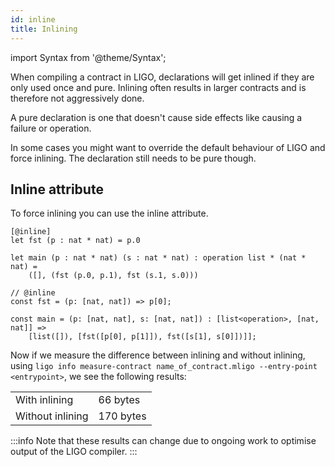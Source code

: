 ```yaml
---
id: inline
title: Inlining
---
```


import Syntax from '@theme/Syntax';

When compiling a contract in LIGO, declarations will get inlined if they are
only used once and pure. Inlining often results in larger contracts and is
therefore not aggressively done.

A pure declaration is one that doesn't cause side effects like causing a
failure or operation.

In some cases you might want to override the default behaviour of LIGO and
force inlining. The declaration still needs to be pure though.

## Inline attribute

To force inlining you can use the inline attribute.

<Syntax syntax="cameligo">

```cameligo
[@inline]
let fst (p : nat * nat) = p.0

let main (p : nat * nat) (s : nat * nat) : operation list * (nat * nat) =
    ([], (fst (p.0, p.1), fst (s.1, s.0)))
```

</Syntax>

<Syntax syntax="jsligo">

```jsligo
// @inline
const fst = (p: [nat, nat]) => p[0];

const main = (p: [nat, nat], s: [nat, nat]) : [list<operation>, [nat, nat]] =>
    [list([]), [fst([p[0], p[1]]), fst([s[1], s[0]])]];
```

</Syntax>

Now if we measure the difference between inlining and without inlining, using
`ligo info measure-contract name_of_contract.mligo --entry-point <entrypoint>`, we see the
following results:

<table>
    <tr>
        <td>With inlining</td><td>66 bytes</td>
    </tr>
    <tr>
        <td>Without inlining</td><td>170 bytes</td>
    </tr>
</table>

:::info
Note that these results can change due to ongoing work to optimise output of
the LIGO compiler.
:::
